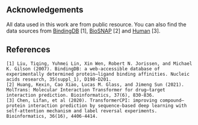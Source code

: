 ## Acknowledgements
All data used in this work are from public resource. You can also find the data sources from 
[BindingDB](https://www.bindingdb.org/bind/index.jsp) [1], 
[BioSNAP](https://github.com/kexinhuang12345/MolTrans) [2] 
and [Human](https://github.com/lifanchen-simm/transformerCPI) [3].

## References
    [1] Liu, Tiqing, Yuhmei Lin, Xin Wen, Robert N. Jorissen, and Michael K. Gilson (2007). BindingDB: a web-accessible database of experimentally determined protein–ligand binding affinities. Nucleic acids research, 35(suppl_1), D198-D201.
    [2] Huang, Kexin, Cao Xiao, Lucas M. Glass, and Jimeng Sun (2021). MolTrans: Molecular Interaction Transformer for drug–target interaction prediction. Bioinformatics, 37(6), 830-836.
    [3] Chen, Lifan, et al (2020). TransformerCPI: improving compound–protein interaction prediction by sequence-based deep learning with self-attention mechanism and label reversal experiments. Bioinformatics, 36(16), 4406-4414.